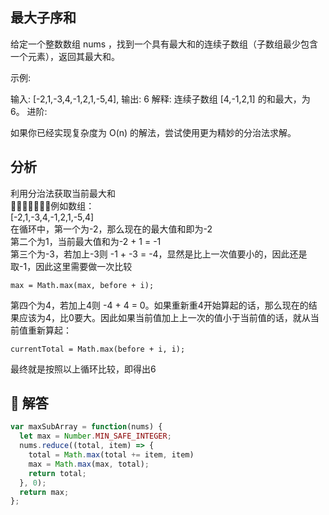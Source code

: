 ## 最大子序和

给定一个整数数组 nums ，找到一个具有最大和的连续子数组（子数组最少包含一个元素），返回其最大和。

示例:

输入: [-2,1,-3,4,-1,2,1,-5,4],
输出: 6
解释: 连续子数组 [4,-1,2,1] 的和最大，为 6。
进阶:

如果你已经实现复杂度为 O(n) 的解法，尝试使用更为精妙的分治法求解。

## 分析
利用分治法获取当前最大和  

例如数组：  
[-2,1,-3,4,-1,2,1,-5,4]  
在循环中，第一个为-2，那么现在的最大值和即为-2  
第二个为1，当前最大值和为-2 + 1 = -1  
第三个为-3，若加上-3则 -1 + -3 = -4，显然是比上一次值要小的，因此还是取-1，因此这里需要做一次比较 
```
max = Math.max(max, before + i);  
```
第四个为4，若加上4则 -4 + 4 = 0。如果重新重4开始算起的话，那么现在的结果应该为4，比0要大。因此如果当前值加上上一次的值小于当前值的话，就从当前值重新算起： 
```
currentTotal = Math.max(before + i, i);
```
最终就是按照以上循环比较，即得出6

##  解答

```javascript
var maxSubArray = function(nums) {
  let max = Number.MIN_SAFE_INTEGER;
  nums.reduce((total, item) => {
    total = Math.max(total += item, item)
    max = Math.max(max, total);
    return total;
  }, 0);
  return max;
};
```
